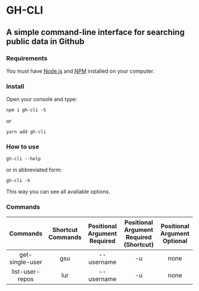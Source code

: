 # GH-CLI
## A simple command-line interface for searching public data in Github

### **Requirements**

You must have [Node.js](https://nodejs.org) and [NPM](https://www.npmjs.com/get-npm) installed on your computer.

### **Install**

Open your console and type:

`npm i gh-cli -S`

or

`yarn add gh-cli`

### **How to use**

`gh-cli --help`

or in abbreviated form:

`gh-cli -h`

This way you can see all available options.

### **Commands**

|     Commands    | Shortcut Commands | Positional Argument Required | Positional Argument Required (Shortcut) | Positional Argument Optional |
|:---------------:|:-----------------:|:----------------------------:|:---------------------------------------:|:----------------------------:|
| get-single-user |        gsu        |          --username          |                    -u                   |             none             |
| list-user-repos |        lur        |          --username          |                    -u                   |             none             |